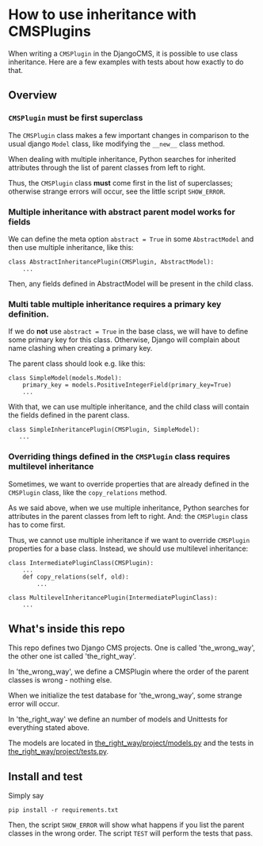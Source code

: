 # How to use inheritance with CMSPlugins

When writing a `CMSPlugin` in the DjangoCMS, it is possible to use
class inheritance. Here are a few examples with tests about how exactly
to do that.


## Overview


### `CMSPlugin` must be first superclass

The `CMSPlugin` class makes a few important changes in comparison to
the usual django `Model` class, like modifying the `__new__` class method.

When dealing with multiple inheritance, Python searches for inherited
attributes through the list of parent classes from left to right.

Thus, the `CMSPlugin` class **must** come first in the list of
superclasses; otherwise strange errors will occur, see the little
script `SHOW_ERROR`.


### Multiple inheritance with abstract parent model works for fields

We can define the meta option `abstract = True` in some
`AbstractModel` and then use multiple inheritance, like this:

```
class AbstractInheritancePlugin(CMSPlugin, AbstractModel):
    ...
```

Then, any fields defined in AbstractModel will be present in the child
class.


### Multi table multiple inheritance requires a primary key definition.

If we do **not** use `abstract = True` in the base class, we will have
to define some primary key for this class. Otherwise, Django will
complain about name clashing when creating a primary key.

The parent class should look e.g. like this:

```
class SimpleModel(models.Model):
    primary_key = models.PositiveIntegerField(primary_key=True)
    ...
```

With that, we can use multiple inheritance, and the child class will
contain the fields defined in the parent class.

```
class SimpleInheritancePlugin(CMSPlugin, SimpleModel):
   ...
```


### Overriding things defined in the `CMSPlugin` class requires multilevel inheritance

Sometimes, we want to override properties that are already defined in
the `CMSPlugin` class, like the `copy_relations` method.

As we said above, when we use multiple inheritance, Python searches for
attributes in the parent classes from left to right. And: the
`CMSPlugin` class has to come first.

Thus, we cannot use multiple inheritance if we want to override
`CMSPlugin` properties for a base class. Instead, we should use
multilevel inheritance:

```
class IntermediatePluginClass(CMSPlugin):
    ...
    def copy_relations(self, old):
        ...

class MultilevelInheritancePlugin(IntermediatePluginClass):
    ...
```


## What's inside this repo

This repo defines two Django CMS projects. One is called
'the_wrong_way', the other one ist called 'the_right_way'.

In 'the_wrong_way', we define a CMSPlugin where the order of the
parent classes is wrong - nothing else.

When we initialize the test database for 'the_wrong_way', some strange
error will occur.

In 'the_right_way' we define an number of models and Unittests for
everything stated above.

The models are located in
[the_right_way/project/models.py](the_right_way/project/models.py) and
the tests in
[the_right_way/project/tests.py](the_right_way/project/tests.py).


## Install and test

Simply say

```
pip install -r requirements.txt
```

Then, the script `SHOW_ERROR` will show what happens if you list the
parent classes in the wrong order. The script `TEST` will perform the
tests that pass.
